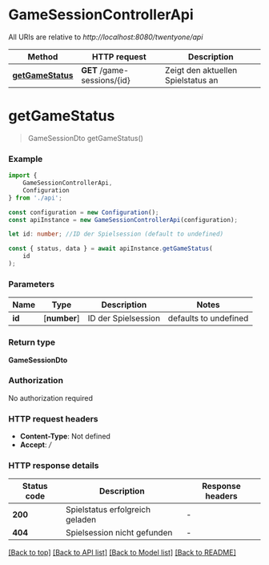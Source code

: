 # GameSessionControllerApi

All URIs are relative to *http://localhost:8080/twentyone/api*

|Method | HTTP request | Description|
|------------- | ------------- | -------------|
|[**getGameStatus**](#getgamestatus) | **GET** /game-sessions/{id} | Zeigt den aktuellen Spielstatus an|

# **getGameStatus**
> GameSessionDto getGameStatus()


### Example

```typescript
import {
    GameSessionControllerApi,
    Configuration
} from './api';

const configuration = new Configuration();
const apiInstance = new GameSessionControllerApi(configuration);

let id: number; //ID der Spielsession (default to undefined)

const { status, data } = await apiInstance.getGameStatus(
    id
);
```

### Parameters

|Name | Type | Description  | Notes|
|------------- | ------------- | ------------- | -------------|
| **id** | [**number**] | ID der Spielsession | defaults to undefined|


### Return type

**GameSessionDto**

### Authorization

No authorization required

### HTTP request headers

 - **Content-Type**: Not defined
 - **Accept**: */*


### HTTP response details
| Status code | Description | Response headers |
|-------------|-------------|------------------|
|**200** | Spielstatus erfolgreich geladen |  -  |
|**404** | Spielsession nicht gefunden |  -  |

[[Back to top]](#) [[Back to API list]](../README.md#documentation-for-api-endpoints) [[Back to Model list]](../README.md#documentation-for-models) [[Back to README]](../README.md)

